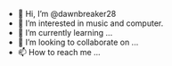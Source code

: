 - 👋 Hi, I’m @dawnbreaker28
- 👀 I’m interested in music and computer.
- 🌱 I’m currently learning ...
- 💞️ I’m looking to collaborate on ...
- 📫 How to reach me ...

<!---
dawnbreaker28/dawnbreaker28 is a ✨ special ✨ repository because its `README.md` (this file) appears on your GitHub profile.
You can click the Preview link to take a look at your changes.
--->
